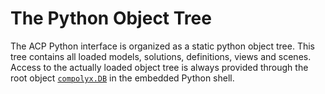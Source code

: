 # The Python Object Tree

The ACP Python interface is organized as a static python object tree.
This tree contains all loaded models, solutions, definitions, views and scenes.
Access to the actually loaded object tree is always provided through the root object [`compolyx.DB`](db_database.md#compolyx.DB) in the embedded Python shell.
